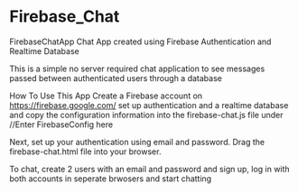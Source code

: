 # Firebase_Chat
FirebaseChatApp
Chat App created using Firebase Authentication and Realtime Database

This is a simple no server required chat application to see messages passed between authenticated users through a database

How To Use This App
Create a Firebase account on https://firebase.google.com/  set up authentication and a realtime database and copy the configuration information into the firebase-chat.js file under 
//Enter FirebaseConfig here 

Next, set up your authentication using email and password. Drag the firebase-chat.html file into your browser.

To chat, create 2 users with an email and password and sign up, log in with both accounts in seperate brwosers and start chatting
